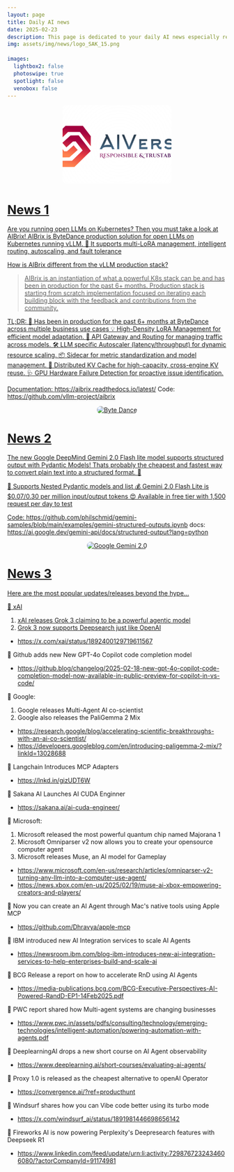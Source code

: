 ```yaml
---
layout: page
title: Daily AI news
date: 2025-02-23
description: This page is dedicated to your daily AI news especially related to Agents, LLMs, and Agentic AI
img: assets/img/news/logo_SAK_15.png

images:
  lightbox2: false
  photoswipe: true
  spotlight: false
  venobox: false
---
```



<div style="display: flex; justify-content: center; align-items: center;">
  <div class="pswp-gallery pswp-gallery--single-column" id="gallery--news" style="display: flex; gap: 10px; flex-wrap: wrap; justify-content: center;">
    <a href="/assets/img/news/logo_SAK_15.png"
      data-pswp-width="1200" 
      data-pswp-height="800"
      target="_blank">
      <img src="/assets/img/news/logo_SAK_15.png" 
           alt="Comapny Logo" 
           style="width: 250px; height: 180px; object-fit: cover; border-radius: 8px;" />
  </div>
</div>

<h1> News 1 </h1>

Are you running open LLMs on Kubernetes? Then you must take a look at AIBrix! AIBrix is ByteDance production solution for open LLMs on Kubernetes running vLLM. 👀 It supports multi-LoRA management, intelligent routing, autoscaling, and fault tolerance

How is AIBrix different from the vLLM production stack?
> AIBrix is an instantiation of what a powerful K8s stack can be and has been in production for the past 6+ months. Production stack is starting from scratch implementation focused on iterating each building block with the feedback and contributions from the community.

TL;DR:
🥳 Has been in production for the past 6+ months at ByteDance across multiple business use cases
💡 High-Density LoRA Management for efficient model adaptation.
🚦 API Gateway and Routing for managing traffic across models.
🛠️ LLM specific Autoscaler (latency/throughput) for dynamic resource scaling.
📦 Sidecar for metric standardization and model management.
💾 Distributed KV Cache for high-capacity, cross-engine KV reuse.
🩺 GPU Hardware Failure Detection for proactive issue identification.

Documentation: https://aibrix.readthedocs.io/latest/
Code: https://github.com/vllm-project/aibrix

<div style="display: flex; justify-content: center; align-items: center;">
  <div class="pswp-gallery pswp-gallery--single-column" id="gallery--news" style="display: flex; gap: 10px; flex-wrap: wrap; justify-content: center;">
    <a href="https://media.licdn.com/dms/image/v2/D4E22AQFlZuYgl8bQjA/feedshare-shrink_800/B4EZUzdeHUHcAg-/0/1740325119829?e=1743033600&v=beta&t=5VYLdjzXvdYPSEPNqLYruzsbH0Xqe20Oj8OLviS3Zzc"
      data-pswp-width="1200" 
      data-pswp-height="800"
      target="_blank">
      <img src="https://media.licdn.com/dms/image/v2/D4E22AQFlZuYgl8bQjA/feedshare-shrink_800/B4EZUzdeHUHcAg-/0/1740325119829?e=1743033600&v=beta&t=5VYLdjzXvdYPSEPNqLYruzsbH0Xqe20Oj8OLviS3Zzc" 
           alt="Byte Dance" 
           style="width: 250px; height: 180px; object-fit: cover; border-radius: 8px;" />
  </div>
</div>

<h1> News 2 </h1>

The new Google DeepMind Gemini 2.0 Flash lite model supports structured output with Pydantic Models! Thats probably the cheapest and fastest way to convert plain text into a structured format. 👀

🪺 Supports Nested Pydantic models and list
💰 Gemini 2.0 Flash Lite is $0.07/0.30 per million input/output tokens
😍 Available in free tier with 1,500 request per day to test

Code: https://github.com/philschmid/gemini-samples/blob/main/examples/gemini-structured-outputs.ipynb
docs: https://ai.google.dev/gemini-api/docs/structured-output?lang=python

<div style="display: flex; justify-content: center; align-items: center;">
  <div class="pswp-gallery pswp-gallery--single-column" id="gallery--news" style="display: flex; gap: 10px; flex-wrap: wrap; justify-content: center;">
    <a href="https://media.licdn.com/dms/image/v2/D4E22AQEO3kocTf7jdQ/feedshare-shrink_800/B4EZTvPT69GgAg-/0/1739180557438?e=1743033600&v=beta&t=lyN2d0MfeZ8YhHk8RKNjsgAa0Rg6MXXmxjm-LKJXLwk"
      data-pswp-width="1200" 
      data-pswp-height="800"
      target="_blank">
      <img src="https://media.licdn.com/dms/image/v2/D4E22AQEO3kocTf7jdQ/feedshare-shrink_800/B4EZTvPT69GgAg-/0/1739180557438?e=1743033600&v=beta&t=lyN2d0MfeZ8YhHk8RKNjsgAa0Rg6MXXmxjm-LKJXLwk" 
           alt="Google Gemini 2.0" 
           style="width: 250px; height: 180px; object-fit: cover; border-radius: 8px;" />
  </div>
</div>

<h1> News 3 </h1>

Here are the most popular updates/releases beyond the hype...

📌 xAI 
1. xAI releases Grok 3 claiming to be a powerful agentic model
2. Grok 3 now supports Deepsearch just like OpenAI
- https://x.com/xai/status/1892400129719611567

📌 Github adds new New GPT-4o Copilot code completion model
- https://github.blog/changelog/2025-02-18-new-gpt-4o-copilot-code-completion-model-now-available-in-public-preview-for-copilot-in-vs-code/

📌 Google:
1. Google releases Multi-Agent AI co-scientist
2. Google also releases the PaliGemma 2 Mix
- https://research.google/blog/accelerating-scientific-breakthroughs-with-an-ai-co-scientist/
- https://developers.googleblog.com/en/introducing-paligemma-2-mix/?linkId=13028688

📌 Langchain Introduces MCP Adapters
- https://lnkd.in/gizUDT6W

📌 Sakana AI Launches AI CUDA Enginner
- https://sakana.ai/ai-cuda-engineer/

📌 Microsoft:
1. Microsoft released the most powerful quantum chip named Majorana 1
2. Microsoft Omniparser v2 now allows you to create your opensource computer agent
3. Microsoft releases Muse, an AI model for Gameplay
- https://www.microsoft.com/en-us/research/articles/omniparser-v2-turning-any-llm-into-a-computer-use-agent/
- https://news.xbox.com/en-us/2025/02/19/muse-ai-xbox-empowering-creators-and-players/

📌 Now you can create an AI Agent through Mac's native tools using Apple MCP
- https://github.com/Dhravya/apple-mcp

📌 IBM introduced new AI Integration services to scale AI Agents
- https://newsroom.ibm.com/blog-ibm-introduces-new-ai-integration-services-to-help-enterprises-build-and-scale-ai

📌 BCG Release a report on how to accelerate RnD using AI Agents
- https://media-publications.bcg.com/BCG-Executive-Perspectives-AI-Powered-RandD-EP1-14Feb2025.pdf

📌 PWC report shared how Multi-agent systems are changing businesses
- https://www.pwc.in/assets/pdfs/consulting/technology/emerging-technologies/intelligent-automation/powering-automation-with-agents.pdf

📌 DeeplearningAI drops a new short course on AI Agent observability
- https://www.deeplearning.ai/short-courses/evaluating-ai-agents/

📌 Proxy 1.0 is released as the cheapest alternative to openAI Operator
- https://convergence.ai/?ref=producthunt

📌 Windsurf shares how you can Vibe code better using its turbo mode
- https://x.com/windsurf_ai/status/1891981446698656142

📌 Fireworks AI is now powering Perplexity's Deepresearch features with Deepseek R1
- https://www.linkedin.com/feed/update/urn:li:activity:7298767232434606080/?actorCompanyId=91174981